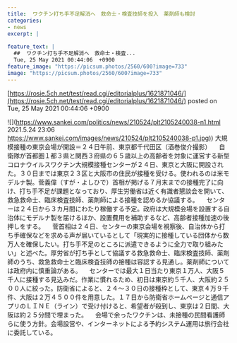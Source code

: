 ```yaml
---
title:  ワクチン打ち手不足解消へ　救命士・検査技師を投入　薬剤師も検討  
categories:
- news
excerpt: |
  
feature_text: |
  ##  ワクチン打ち手不足解消へ　救命士・検査...
  Tue, 25 May 2021 00:44:06  +0900
feature_image: "https://picsum.photos/2560/600?image=733"
image: "https://picsum.photos/2560/600?image=733"
---
```


[https://rosie.5ch.net/test/read.cgi/editorialplus/1621871046/](https://rosie.5ch.net/test/read.cgi/editorialplus/1621871046/)
posted on Tue, 25 May 2021 00:44:06  +0900

<!--more-->

![](https://www.sankei.com/politics/news/210524/plt2105240038-n1.html 2021.5.24 23:06 [https://www.sankei.com/images/news/210524/plt2105240038-p1.jpg)](https://www.sankei.com/images/news/210524/plt2105240038-p1.jpg)) 大規模接種の東京会場が開設＝２４日午前、東京都千代田区（酒巻俊介撮影） 　自衛隊が首都圏１都３県と関西３府県の６５歳以上の高齢者を対象に運営する新型コロナウイルスワクチン大規模接種センターが２４日、東京と大阪に開設された。３０日までは東京２３区と大阪市の住民が接種を受ける。使われるのは米モデルナ製。菅義偉（すが・よしひで）首相が掲げる７月末までの接種完了に向け、打ち手不足が課題となっており、厚生労働省は近く有識者懇談会を開いて、救急救命士、臨床検査技師、薬剤師による接種を認めるか協議する。 　センターは２４日から３カ月間にわたり稼働する予定。政府は大規模会場を設置する自治体にモデルナ製を届けるほか、設置費用を補助するなど、高齢者接種加速の後押しをする。 　菅首相は２４日、センターの東京会場を視察後、自治体から打ち手確保などを求める声が届いているとして「現実的に接種している団体から数万人を確保したい。打ち手不足のところに派遣できるように全力で取り組みたい」と述べた。厚労省が打ち手として協議する救急救命士、臨床検査技師、薬剤師のうち、救急救命士と臨床検査技師の接種は容認する見通し。薬剤師については政府内に慎重論がある。 　センターでは最大１日当たり東京１万人、大阪５千人に接種する見込みだ。作業に慣れるため、初日は東京約５千人、大阪約２５００人に絞った。防衛省によると、２４〜３０日の接種枠として、東京４万９千件、大阪は２万４５００件を用意した。１７日から防衛省ホームページと通信アプリのＬＩＮＥ（ライン）で受け付けると、希望者が殺到し、東京は２日間、大阪は約２５分間で埋まった。 　会場で余ったワクチンは、未接種の民間看護師らに使う方針。会場設営や、インターネットによる予約システム運用は旅行会社に委託している。
